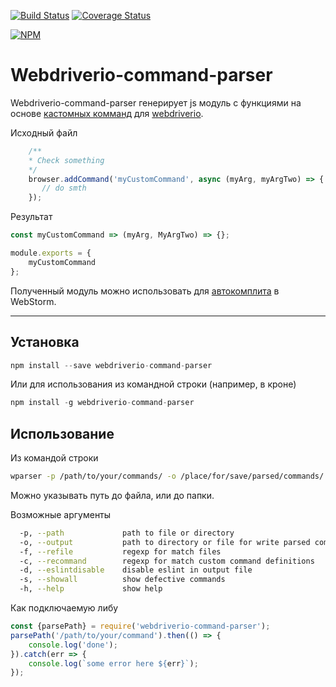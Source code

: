 [![Build Status](https://travis-ci.org/aikrasnov/webdriverio-command-parser.svg?branch=master)](https://travis-ci.org/aikrasnov/webdriverio-command-parser)
[![Coverage Status](https://coveralls.io/repos/github/aikrasnov/webdriverio-command-parser/badge.svg)](https://coveralls.io/github/aikrasnov/webdriverio-command-parser)

[![NPM](https://nodei.co/npm/webdriverio-command-parser.png)](https://npmjs.org/package/webdriverio-command-parser)

Webdriverio-command-parser
===================


Webdriverio-command-parser генерирует js модуль с функциями на основе [кастомных комманд](http://webdriver.io/api/utility/addCommand.html#Usage) для [webdriverio](http://webdriver.io/). 

Исходный файл
```javascript
    /**
    * Check something
    */
    browser.addCommand('myCustomCommand', async (myArg, myArgTwo) => {
       // do smth
    });
```
Результат
```javascript
const myCustomCommand => (myArg, MyArgTwo) => {};

module.exports = {
	myCustomCommand
};

```
Полученный модуль можно использовать для [автокомплита](https://blog.jetbrains.com/webstorm/2014/07/how-webstorm-works-completion-for-javascript-libraries/) в WebStorm.

----------



Установка
-------------

```javascript
npm install --save webdriverio-command-parser
```
Или для использования из командной строки (например, в кроне)
```javascript
npm install -g webdriverio-command-parser
```

Использование
-------------

Из командой строки
```bash
wparser -p /path/to/your/commands/ -o /place/for/save/parsed/commands/
```
Можно указывать путь до файла, или до папки.

Возможные аргументы
```bash
  -p, --path             path to file or directory                           
  -o, --output           path to directory or file for write parsed commands 
  -f, --refile           regexp for match files                              
  -c, --recommand        regexp for match custom command definitions         
  -d, --eslintdisable    disable eslint in output file                       
  -s, --showall          show defective commands                             
  -h, --help             show help   
```

Как подключаемую либу
```javascript
const {parsePath} = require('webdriverio-command-parser');
parsePath('/path/to/your/command').then(() => {
    console.log('done');
}).catch(err => {
    console.log(`some error here ${err}`);
});
```
